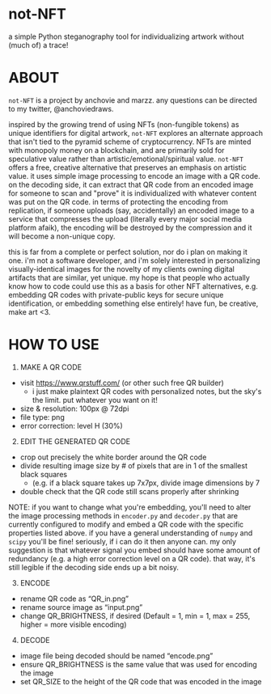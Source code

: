 # not-NFT
a simple Python steganography tool for individualizing artwork without (much of) a trace!

# ABOUT
`not-NFT` is a project by anchovie and marzz. any questions can be directed to my twitter, @anchoviedraws.

inspired by the growing trend of using NFTs (non-fungible tokens) as unique identifiers for digital artwork, `not-NFT` explores an alternate approach that isn't tied to the pyramid scheme of cryptocurrency. NFTs are minted with monopoly money on a blockchain, and are primarily sold for speculative value rather than artistic/emotional/spiritual value. `not-NFT` offers a free, creative alternative that preserves an emphasis on artistic value. it uses simple image processing to encode an image with a QR code. on the decoding side, it can extract that QR code from an encoded image for someone to scan and "prove" it is individualized with whatever content was put on the QR code. in terms of protecting the encoding from replication, if someone uploads (say, accidentally) an encoded image to a service that compresses the upload (literally every major social media platform afaik), the encoding will be destroyed by the compression and it will become a non-unique copy.

this is far from a complete or perfect solution, nor do i plan on making it one. i'm not a software developer, and i'm solely interested in personalizing visually-identical images for the novelty of my clients owning digital artifacts that are similar, yet unique. my hope is that people who actually know how to code could use this as a basis for other NFT alternatives, e.g. embedding QR codes with private-public keys for secure unique identification, or embedding something else entirely! have fun, be creative, make art <3.

# HOW TO USE
1. MAKE A QR CODE
* visit https://www.qrstuff.com/ (or other such free QR builder)
  * i just make plaintext QR codes with personalized notes, but the sky's the limit. put whatever you want on it!
* size & resolution: 100px @ 72dpi
* file type: png
* error correction: level H (30%)

2. EDIT THE GENERATED QR CODE
* crop out precisely the white border around the QR code
* divide resulting image size by # of pixels that are in 1 of the smallest black squares
  * (e.g. if a black square takes up 7x7px, divide image dimensions by 7
* double check that the QR code still scans properly after shrinking

NOTE:  if you want to change what you're embedding, you'll need to alter the image processing methods in `encoder.py` and `decoder.py` that are currently configured to modify and embed a QR code with the specific properties listed above. if you have a general understanding of `numpy` and `scipy` you'll be fine! seriously, if i can do it then anyone can. my only suggestion is that whatever signal you embed should have some amount of redundancy (e.g. a high error correction level on a QR code). that way, it's still legible if the decoding side ends up a bit noisy.

3. ENCODE
* rename QR code as “QR_in.png”
* rename source image as “input.png”
* change QR_BRIGHTNESS, if desired (Default = 1, min = 1, max = 255, higher = more visible encoding)

4. DECODE
* image file being decoded should be named “encode.png”
* ensure QR_BRIGHTNESS is the same value that was used for encoding the image
* set QR_SIZE to the height of the QR code that was encoded in the image
